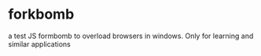 # forkbomb
a test JS formbomb to overload browsers in windows. Only for learning and similar applications
